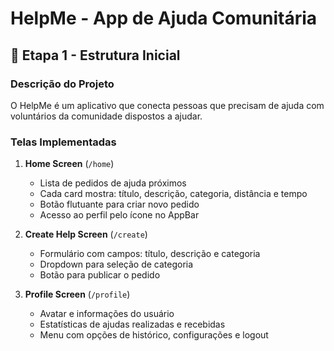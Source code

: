 # HelpMe - App de Ajuda Comunitária

## 📱 Etapa 1 - Estrutura Inicial

### Descrição do Projeto
O HelpMe é um aplicativo que conecta pessoas que precisam de ajuda com voluntários da comunidade dispostos a ajudar.

###  Telas Implementadas

1. **Home Screen** (`/home`)
   - Lista de pedidos de ajuda próximos
   - Cada card mostra: título, descrição, categoria, distância e tempo
   - Botão flutuante para criar novo pedido
   - Acesso ao perfil pelo ícone no AppBar

2. **Create Help Screen** (`/create`)
   - Formulário com campos: título, descrição e categoria
   - Dropdown para seleção de categoria
   - Botão para publicar o pedido

3. **Profile Screen** (`/profile`)
   - Avatar e informações do usuário
   - Estatísticas de ajudas realizadas e recebidas
   - Menu com opções de histórico, configurações e logout